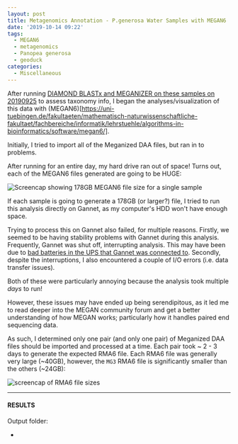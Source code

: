 ```yaml
---
layout: post
title: Metagenomics Annotation - P.generosa Water Samples with MEGAN6
date: '2019-10-14 09:22'
tags:
  - MEGAN6
  - metagenomics
  - Panopea generosa
  - geoduck
categories:
  - Miscellaneous
---
```

After running [DIAMOND BLASTx and MEGANIZER on these samples on 20190925](https://robertslab.github.io/sams-notebook/2019/09/25/Metagenomics-Annotation-P.generosa-Water-Samples-Using-DIAMOND-BLASTx-on-Mox.html) to assess taxonomy info, I began the analyses/visualization of this data with (MEGAN6)[https://uni-tuebingen.de/fakultaeten/mathematisch-naturwissenschaftliche-fakultaet/fachbereiche/informatik/lehrstuehle/algorithms-in-bioinformatics/software/megan6/].


Initially, I tried to import all of the Meganized DAA files, but ran in to  problems.

After running for an entire day, my hard drive ran out of space! Turns out, each of the MEGAN6 files generated are going to be HUGE:

![Screencap showing 178GB MEGAN6 file size for a single sample](https://github.com/RobertsLab/sams-notebook/blob/master/images/screencaps/20191014_metagenomics_MEGAN6_filesize.png?raw=true)

If each sample is going to generate a 178GB (or larger?) file, I tried to run this analysis directly on Gannet, as my computer's HDD won't have enough space.

Trying to process this on Gannet also failed, for multiple reasons. Firstly, we seemed to be having stability problems with Gannet during this analysis. Frequently, Gannet was shut off, interrupting analysis. This may have been due to [bad batteries in the UPS that Gannet was connected to](https://robertslab.github.io/sams-notebook/2019/10/22/Lab-Maintenance-Cluster-UPS-Battery-Replacement.html). Secondly, despite the interruptions, I also encountered a couple of I/O errors (i.e. data transfer issues).

Both of these were particularly annoying because the analysis took multiple _days_ to  run!

However, these issues may have ended up being serendipitous, as it led me to read deeper into the MEGAN community forum and get a better understanding of how MEGAN works; particularly how it handles paired end sequencing data.

As such, I determined only one pair (and only one pair) of Meganized DAA files should be imported and processed at a time. Each pair took ~ 2 - 3 days to generate the expected RMA6 file. Each RMA6 file was generally very large (~40GB), however, the `MG3` RMA6 file is significantly smaller than the others (~24GB):

![screencap of RMA6 file sizes](https://github.com/RobertsLab/sams-notebook/blob/master/images/screencaps/20191014_metagenomics_MEGAN6_filesize-01.png?raw=true)

---

#### RESULTS

Output folder:

- []()
